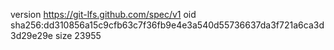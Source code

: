 version https://git-lfs.github.com/spec/v1
oid sha256:dd310856a15c9cfb63c7f36fb9e4e3a540d55736637da3f721a6ca3d3d29e29e
size 23955
